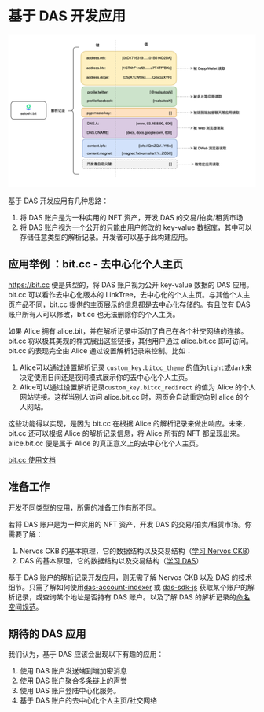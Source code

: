 # 基于 DAS 开发应用



<img src="image-20210718170837330.png" alt="DAS 解析记录" style="zoom:50%;" />



基于 DAS 开发应用有几种思路：

1. 将 DAS 账户是为一种实用的 NFT 资产，开发 DAS 的交易/拍卖/租赁市场
2. 将 DAS 账户视为一个公开的只能由用户修改的 key-value 数据库，其中可以存储任意类型的解析记录。开发者可以基于此构建应用。





## 应用举例 ：bit.cc - 去中心化个人主页

https://bit.cc 便是典型的，将 DAS 账户视为公开 key-value 数据的 DAS 应用。bit.cc 可以看作去中心化版本的 LinkTree，去中心化的个人主页。与其他个人主页产品不同，bit.cc 提供的主页展示的信息都是去中心化存储的。有且仅有 DAS 账户所有人可以修改，bit.cc 也无法删除你的个人主页。

如果 Alice 拥有 alice.bit，并在解析记录中添加了自己在各个社交网络的连接。bit.cc 将以极其美观的样式展出这些链接，其他用户通过 alice.bit.cc 即可访问。bit.cc 的表现完全由 Alice 通过设置解析记录来控制。比如：

1. Alice可以通过设置解析记录 `custom_key.bitcc_theme` 的值为`light`或`dark`来决定使用日间还是夜间模式展示你的去中心化个人主页。
2. Alice可以通过设置解析记录`custom_key.bitcc_redirect` 的值为 Alice 的个人网站链接。这样当别人访问 alice.bit.cc 时，网页会自动重定向到 alice 的个人网站。


这些功能得以实现，是因为 bit.cc 在根据 Alice 的解析记录来做出响应。未来，bit.cc 还可以根据 Alice 的解析记录信息，将 Alice 所有的 NFT 都呈现出来。alice.bit.cc 便是属于 Alice 的真正意义上的去中心化个人主页。

[bit.cc 使用文档](https://github.com/DeAccountSystems/bit.cc/blob/master/README_CN.md)


## 准备工作

开发不同类型的应用，所需的准备工作有所不同。

若将 DAS 账户是为一种实用的 NFT 资产，开发 DAS 的交易/拍卖/租赁市场。你需要了解：

1. Nervos CKB 的基本原理，它的数据结构以及交易结构（[学习 Nervos CKB](https://nervos.org)）
2. DAS 的基本原理，它的数据结构以及交易结构（[学习 DAS](https://github.com/DeAccountSystems/das-contracts)）



基于 DAS 账户的解析记录开发应用，则无需了解 Nervos CKB 以及 DAS 的技术细节。只需了解如何使用[das-account-indexer](https://github.com/DeAccountSystems/das_account_indexer) 或 [das-sdk-js](https://github.com/DeAccountSystems/das-sdk-js) 获取某个账户的解析记录，或查询某个地址是否持有 DAS 账户。以及了解 DAS 的解析记录的[命名空间规范](records-key-namespace.md)。



## 期待的 DAS 应用

我们认为，基于 DAS 应该会出现以下有趣的应用：

1. 使用 DAS 账户发送端到端加密消息
2. 使用 DAS 账户聚合多条链上的声誉
3. 使用 DAS 账户登陆中心化服务。
4. 基于 DAS 账户的去中心化个人主页/社交网络